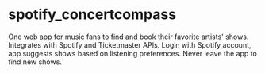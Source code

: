 # spotify_concertcompass
One web app for music fans to find and book their favorite artists' shows. Integrates with Spotify and Ticketmaster APIs. Login with Spotify account, app suggests shows based on listening preferences. Never leave the app to find new shows.
